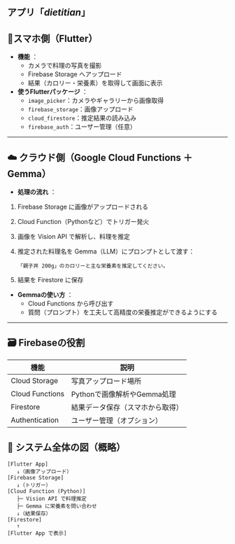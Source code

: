 ## アプリ「*dietitian*」

## 📱スマホ側（Flutter）

* **機能** ：
  * カメラで料理の写真を撮影
  * Firebase Storage へアップロード
  * 結果（カロリー・栄養素）を取得して画面に表示
* **使うFlutterパッケージ** ：
  * `image_picker`：カメラやギャラリーから画像取得
  * `firebase_storage`：画像アップロード
  * `cloud_firestore`：推定結果の読み込み
  * `firebase_auth`：ユーザー管理（任意）

---

## ☁️ クラウド側（Google Cloud Functions ＋ Gemma）

* **処理の流れ** ：

1. Firebase Storage に画像がアップロードされる
2. Cloud Function（Pythonなど）でトリガー発火
3. 画像を Vision API で解析し、料理を推定
4. 推定された料理名を Gemma（LLM）にプロンプトとして渡す：

   ```
   「親子丼 200g」のカロリーと主な栄養素を推定してください。
   ```
5. 結果を Firestore に保存

* **Gemmaの使い方** ：
  * Cloud Functions から呼び出す
  * 質問（プロンプト）を工夫して高精度の栄養推定ができるようにする

---

## 🗃️ Firebaseの役割

| 機能            | 説明                             |
| --------------- | -------------------------------- |
| Cloud Storage   | 写真アップロード場所             |
| Cloud Functions | Pythonで画像解析やGemma処理      |
| Firestore       | 結果データ保存（スマホから取得） |
| Authentication  | ユーザー管理（オプション）       |

## 🧠 システム全体の図（概略）

```
[Flutter App]
   ↓（画像アップロード）
[Firebase Storage]
   ↓（トリガー）
[Cloud Function (Python)]
   ├─ Vision API で料理推定
   ├─ Gemma に栄養素を問い合わせ
   ↓（結果保存）
[Firestore]
   ↑
[Flutter App で表示]
```
